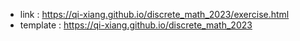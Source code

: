 * link : https://qi-xiang.github.io/discrete_math_2023/exercise.html
* template : https://qi-xiang.github.io/discrete_math_2023